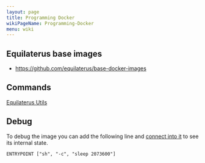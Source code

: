 ```yaml
---
layout: page
title: Programming Docker
wikiPageName: Programming-Docker
menu: wiki
---
```


## Equilaterus base images

* https://github.com/equilaterus/base-docker-images

## Commands

[Equilaterus Utils](https://github.com/equilaterus/base-docker-images/tree/master/utils)

## Debug

To debug the image you can add the following line and [connect into it](https://github.com/equilaterus/base-docker-images/blob/master/utils/explore.ps1) to see its internal state.

```
ENTRYPOINT ["sh", "-c", "sleep 2073600"]
```
